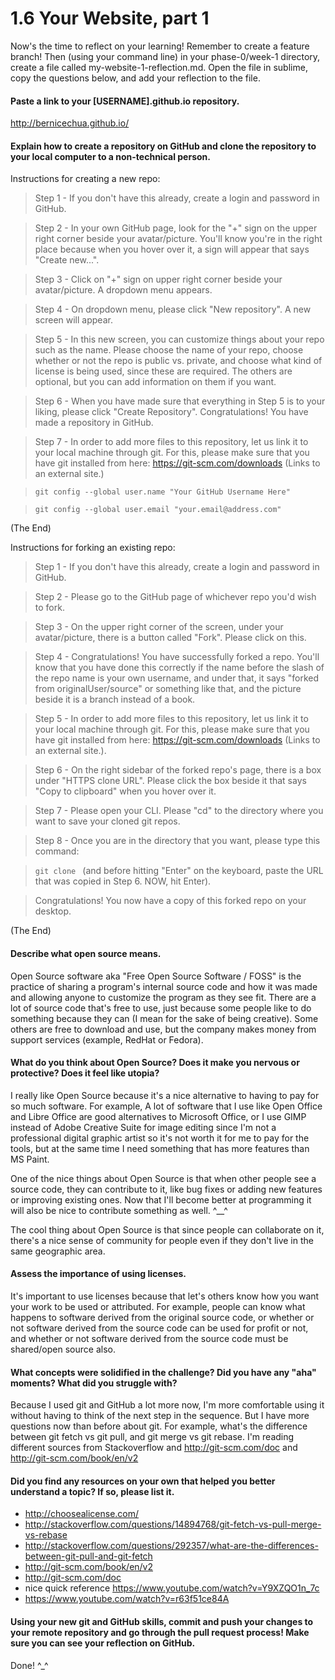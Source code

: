 # 1.6 Your Website, part 1

Now's the time to reflect on your learning! Remember to create a feature branch! Then (using your command line) in your phase-0/week-1 directory, create a file called my-website-1-reflection.md. Open the file in sublime, copy the questions below, and add your reflection to the file.  

#### Paste a link to your [USERNAME].github.io repository.

   http://bernicechua.github.io/

#### Explain how to create a repository on GitHub and clone the repository to your local computer to a non-technical person.

   Instructions for creating a new repo:

> Step 1 - If you don't have this already, create a login and password in GitHub.  

> Step 2 - In your own GitHub page, look for the "+" sign on the upper right corner beside your avatar/picture.  You'll know you're in the right place because when you hover over it, a sign will appear that says "Create new...".

> Step 3 - Click on "+" sign on upper right corner beside your avatar/picture.  A dropdown menu appears.

> Step 4 - On dropdown menu, please click "New repository".  A new screen will appear.

> Step 5 - In this new screen, you can customize things about your repo such as the name.  Please choose the name of your repo, choose whether or not the repo is public vs. private, and choose what kind of license is being used, since these are required.  The others are optional, but you can add information on them if you want.  

> Step 6 - When you have made sure that everything in Step 5 is to your liking, please click "Create Repository".  Congratulations!  You have made a repository in GitHub.

> Step 7 - In order to add more files to this repository, let us link it to your local machine through git.  For this, please make sure that you have git installed from here: https://git-scm.com/downloads (Links to an external site.)

> `git config --global user.name "Your GitHub Username Here"`

> `git config --global user.email "your.email@address.com"`

(The End)

 

Instructions for forking an existing repo:

> Step 1 - If you don't have this already, create a login and password in GitHub.  

> Step 2 - Please go to the GitHub page of whichever repo you'd wish to fork.

> Step 3 - On the upper right corner of the screen, under your avatar/picture, there is a button called "Fork".  Please click on this.  

> Step 4 - Congratulations!  You have successfully forked a repo.  You'll know that you have done this correctly if the name before the slash of the repo name is your own username, and under that, it says "forked from originalUser/source" or something like that, and the picture beside it is a branch instead of a book.  

> Step 5 -  In order to add more files to this repository, let us link it to your local machine through git.  For this, please make sure that you have git installed from here: https://git-scm.com/downloads (Links to an external site.).

> Step 6 - On the right sidebar of the forked repo's page, there is a box under "HTTPS clone URL".  Please click the box beside it that says "Copy to clipboard" when you hover over it.

> Step 7 - Please open your CLI.  Please "cd" to the directory where you want to save your cloned git repos.

> Step 8 - Once you are in the directory that you want, please type this command:

> `git clone ` (and before hitting "Enter" on the keyboard, paste the URL that was copied in Step 6.  NOW, hit Enter).

> Congratulations!  You now have a copy of this forked repo on your desktop.

(The End)

#### Describe what open source means.

   Open Source software aka "Free Open Source Software / FOSS" is the practice of sharing a program's internal source code and how it was made and allowing anyone to customize the program as they see fit.  There are a lot of source code that's free to use, just because some people like to do something because they can (I mean for the sake of being creative).  Some others are free to download and use, but the company makes money from support services (example, RedHat or Fedora).  

#### What do you think about Open Source? Does it make you nervous or protective? Does it feel like utopia?

   I really like Open Source because it's a nice alternative to having to pay for so much software.  For example, A lot of software that I use like Open Office and Libre Office are good alternatives to Microsoft Office, or I use GIMP instead of Adobe Creative Suite for image editing since I'm not a professional digital graphic artist so it's not worth it for me to pay for the tools, but at the same time I need something that has more features than MS Paint.  

   One of the nice things about Open Source is that when other people see a source code, they can contribute to it, like bug fixes or adding new features or improving existing ones.  Now that I'll become better at programming it will also be nice to contribute something as well. ^__^  

   The cool thing about Open Source is that since people can collaborate on it, there's a nice sense of community for people even if they don't live in the same geographic area.  

#### Assess the importance of using licenses.

   It's important to use licenses because that let's others know how you want your work to be used or attributed.  For example, people can know what happens to software derived from the original source code, or whether or not software derived from the source code can be used for profit or not, and whether or not software derived from the source code must be shared/open source also.  

#### What concepts were solidified in the challenge? Did you have any "aha" moments? What did you struggle with?

   Because I used git and GitHub a lot more now, I'm more comfortable using it without having to think of the next step in the sequence.  But I have more questions now than before about git.  For example, what's the difference between git fetch vs git pull, and git merge vs git rebase.  I'm reading different sources from Stackoverflow and http://git-scm.com/doc and http://git-scm.com/book/en/v2

#### Did you find any resources on your own that helped you better understand a topic? If so, please list it.

  - http://choosealicense.com/
  - http://stackoverflow.com/questions/14894768/git-fetch-vs-pull-merge-vs-rebase
  - http://stackoverflow.com/questions/292357/what-are-the-differences-between-git-pull-and-git-fetch
  - http://git-scm.com/book/en/v2
  - http://git-scm.com/doc
  - nice quick reference https://www.youtube.com/watch?v=Y9XZQO1n_7c
  - https://www.youtube.com/watch?v=r63f51ce84A

#### Using your new git and GitHub skills, commit and push your changes to your remote repository and go through the pull request process! Make sure you can see your reflection on GitHub. 

   Done! ^_^